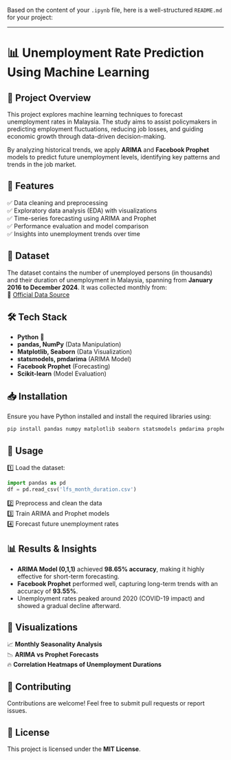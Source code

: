 Based on the content of your `.ipynb` file, here is a well-structured `README.md` for your project:  

---

# 📊 Unemployment Rate Prediction Using Machine Learning  

## 📌 Project Overview  
This project explores machine learning techniques to forecast unemployment rates in Malaysia. The study aims to assist policymakers in predicting employment fluctuations, reducing job losses, and guiding economic growth through data-driven decision-making.  

By analyzing historical trends, we apply **ARIMA** and **Facebook Prophet** models to predict future unemployment levels, identifying key patterns and trends in the job market.  

## 🚀 Features  
✅ Data cleaning and preprocessing  
✅ Exploratory data analysis (EDA) with visualizations  
✅ Time-series forecasting using ARIMA and Prophet  
✅ Performance evaluation and model comparison  
✅ Insights into unemployment trends over time  

## 📂 Dataset  
The dataset contains the number of unemployed persons (in thousands) and their duration of unemployment in Malaysia, spanning from **January 2016 to December 2024**. It was collected monthly from:  
📌 [Official Data Source](https://data.gov.my/data-catalogue/lfs_month_duration)  

## 🛠️ Tech Stack  
- **Python** 🐍  
- **pandas, NumPy** (Data Manipulation)  
- **Matplotlib, Seaborn** (Data Visualization)  
- **statsmodels, pmdarima** (ARIMA Model)  
- **Facebook Prophet** (Forecasting)  
- **Scikit-learn** (Model Evaluation)  

## 📥 Installation  
Ensure you have Python installed and install the required libraries using:  
```bash
pip install pandas numpy matplotlib seaborn statsmodels pmdarima prophet scikit-learn
```

## 📝 Usage  
1️⃣ Load the dataset:  
```python
import pandas as pd  
df = pd.read_csv('lfs_month_duration.csv')
```
2️⃣ Preprocess and clean the data  
3️⃣ Train ARIMA and Prophet models  
4️⃣ Forecast future unemployment rates  

## 📊 Results & Insights  
- **ARIMA Model (0,1,1)** achieved **98.65% accuracy**, making it highly effective for short-term forecasting.  
- **Facebook Prophet** performed well, capturing long-term trends with an accuracy of **93.55%**.  
- Unemployment rates peaked around 2020 (COVID-19 impact) and showed a gradual decline afterward.  

## 📌 Visualizations  
📈 **Monthly Seasonality Analysis**  
📉 **ARIMA vs Prophet Forecasts**  
🔥 **Correlation Heatmaps of Unemployment Durations**  

## 🤝 Contributing  
Contributions are welcome! Feel free to submit pull requests or report issues.  

## 📜 License  
This project is licensed under the **MIT License**.
